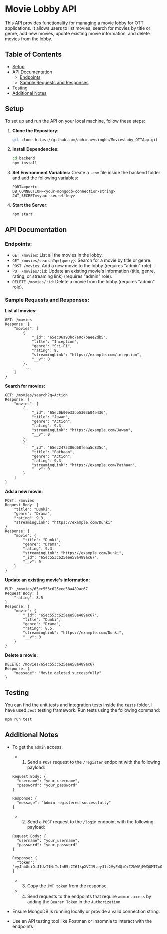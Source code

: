 # Movie Lobby API

This API provides functionality for managing a movie lobby for OTT applications. It allows users to list movies, search for movies by title or genre, add new movies, update existing movie information, and delete movies from the lobby.

## Table of Contents

- [Setup](#setup)
- [API Documentation](#api-documentation)
  - [Endpoints](#endpoints)
  - [Sample Requests and Responses](#sample-requests-and-responses)
- [Testing](#testing)
- [Additional Notes](#additional-notes)

## Setup

To set up and run the API on your local machine, follow these steps:

1. **Clone the Repository**:

   ```bash
   git clone https://github.com/abhinavvsinghh/MoviesLoby_OTTApp.git

   ```

2. **Install Dependencies:**

   ```bash
   cd backend
   npm install
   ```

3. **Set Environment Variables:**
   Create a `.env` file inside the backend folder and add the following variables:

   ```plaintext
   PORT=<port>
   DB_CONNECTION=<your-mongodb-connection-string>
   JWT_SECRET=<your-secret-key>
   ```

4. **Start the Server:**
   ```bash
   npm start
   ```

## API Documentation

### Endpoints:

- `GET /movies`: List all the movies in the lobby.
- `GET /movies/search?q={query}`: Search for a movie by title or genre.
- `POST /movies`: Add a new movie to the lobby (requires "admin" role).
- `PUT /movies/:id`: Update an existing movie's information (title, genre, rating, or streaming link) (requires "admin" role).
- `DELETE /movies/:id`: Delete a movie from the lobby (requires "admin" role).

### Sample Requests and Responses:

**List all movies:**

```plaintext
GET: /movies
Response: {
    "movies": [
        {
            "_id": "65ec06a93bc7e0c7baee2db5",
            "title": "Inception",
            "genre": "Sci-Fi",
            "rating": 9,
            "streamingLink": "https://example.com/inception",
            "__v": 0
        },
        ...
    ]
}
```

**Search for movies:**

```plaintext
GET: /movies/search?q=Action
Response: {
    "movies": [
        {
            "_id": "65ec0b00e33bb5303b04e436",
            "title": "Jawan",
            "genre": "Action",
            "rating": 9.3,
            "streamingLink": "https://example.com/Jawan",
            "__v": 0
        },
        {
            "_id": "65ec2475306d68feaa5d835c",
            "title": "Pathaan",
            "genre": "Action",
            "rating": 9.3,
            "streamingLink": "https://example.com/Pathaan",
            "__v": 0
        }
    ]
}
```

**Add a new movie:**

```plaintext
POST: /movies
Request Body: {
    "title": "Dunki",
    "genre": "Drama",
    "rating": 9.3,
    "streamingLink": "https://example.com/Dunki"
}
Response: {
    "movie": {
        "title": "Dunki",
        "genre": "Drama",
        "rating": 9.3,
        "streamingLink": "https://example.com/Dunki",
        "_id": "65ec553c625eee58a489ac67",
        "__v": 0
    }
}
```

**Update an existing movie's information:**

```plaintext
PUT: /movies/65ec553c625eee58a489ac67
Request Body: {
    "rating": 8.5
}
Response: {
    "movie": {
        "_id": "65ec553c625eee58a489ac67",
        "title": "Dunki",
        "genre": "Drama",
        "rating": 8.5,
        "streamingLink": "https://example.com/Dunki",
        "__v": 0
    }
}
```

**Delete a movie:**

```plaintext
DELETE: /movies/65ec553c625eee58a489ac67
Response: {
    "message": "Movie deleted successfully"
}
```

## Testing

You can find the unit tests and integration tests inside the `tests` folder. I have used `Jest` testing framework. Run tests using the following command:

```bash
npm run test
```

## Additional Notes

- To get the `admin` access.

  - 1. Send a `POST` request to the `/register` endpoint with the following payload:

  ```plaintext
  Request Body: {
    "username": "your_username",
    "password": "your_password"
  }

  Response: {
    "message": "Admin registered successfully"
  }
  ```

  - 2. Send a `POST` request to the `/login` endpoint with the following payload:

  ```plaintext
  Request Body: {
    "username": "your_username",
    "password": "your_password"
  }

  Response: {
    "token": "eyJhbGciOiJIUzI1NiIsInR5cCI6IkpXVCJ9.eyJ1c2VySWQiOiI2NWVjMWQ0MTIxODJlN2VlMTliMTQzZDEiLCJpc0FkbWluIjp0cnVlLCJpYXQiOjE3MDk5ODQ4MDIsImV4cCI6MTcxMDA3MTIwMn0.ZnYZcr8NUMAzZ8QeUimaqmNTmOiu8HyDVH1sgFfJQPI"
  }
  ```

  - 3. Copy the `JWT token` from the response.

  - 4. Send requests to the endpoints that require `admin access` by adding the `Bearer Token` in the `Authorization`

- Ensure MongoDB is running locally or provide a valid connection string.
- Use an API testing tool like Postman or Insomnia to interact with the endpoints
